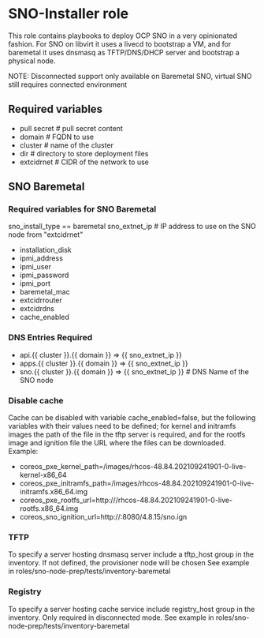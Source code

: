 # SNO-Installer role

This role contains playbooks to deploy OCP SNO in a very opinionated fashion. For SNO on libvirt it uses a livecd to bootstrap a VM, and for baremetal it uses dnsmasq as TFTP/DNS/DHCP server and bootstrap a physical node.

NOTE: Disconnected support only available on Baremetal SNO, virtual SNO still requires connected environment

## Required variables

- pull secret # pull secret content
- domain # FQDN to use
- cluster # name of the cluster
- dir # directory to store deployment files
- extcidrnet # CIDR of the network to use

## SNO Baremetal

### Required variables for SNO Baremetal

sno_install_type == baremetal
sno_extnet_ip # IP address to use on the SNO node from "extcidrnet"
- installation_disk
- ipmi_address
- ipmi_user
- ipmi_password
- ipmi_port
- baremetal_mac
- extcidrrouter
- extcidrdns
- cache_enabled

### DNS Entries Required

- api.{{ cluster }}.{{ domain }}  =>  {{ sno_extnet_ip }}
- apps.{{ cluster }}.{{ domain }}  =>  {{ sno_extnet_ip }}
- sno.{{ cluster }}.{{ domain }}  =>  {{ sno_extnet_ip }} # DNS Name of the SNO node

### Disable cache

Cache can be disabled with variable cache_enabled=false, but the following variables with their values need to be defined; for kernel and initramfs images the path of the file in the tftp server is required, and for the rootfs image and ignition file the URL where the files can be downloaded. Example:

- coreos_pxe_kernel_path=/images/rhcos-48.84.202109241901-0-live-kernel-x86_64
- coreos_pxe_initramfs_path=/images/rhcos-48.84.202109241901-0-live-initramfs.x86_64.img
- coreos_pxe_rootfs_url=http://<web-server>/rhcos-48.84.202109241901-0-live-rootfs.x86_64.img
- coreos_sno_ignition_url=http://<web-server>:8080/4.8.15/sno.ign

### TFTP

To specify a server hosting dnsmasq server include a tftp_host group in the inventory. If not defined, the provisioner node will be chosen
See example in roles/sno-node-prep/tests/inventory-baremetal

### Registry

To specify a server hosting cache service include registry_host group in the inventory. Only required in disconnected mode.
See example in roles/sno-node-prep/tests/inventory-baremetal
